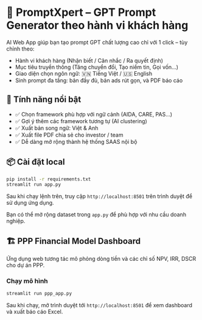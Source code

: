 # 🎯 PromptXpert – GPT Prompt Generator theo hành vi khách hàng

AI Web App giúp bạn tạo prompt GPT chất lượng cao chỉ với 1 click – tùy chỉnh theo:
- Hành vi khách hàng (Nhận biết / Cân nhắc / Ra quyết định)
- Mục tiêu truyền thông (Tăng chuyển đổi, Tạo niềm tin, Gọi vốn...)
- Giao diện chọn ngôn ngữ: 🇻🇳 Tiếng Việt / 🇺🇸 English
- Sinh prompt đa tầng: bản đầy đủ, bản ads rút gọn, và PDF báo cáo

## 🚀 Tính năng nổi bật
- ✅ Chọn framework phù hợp với ngữ cảnh (AIDA, CARE, PAS…)
- ✅ Gợi ý thêm các framework tương tự (AI clustering)
- ✅ Xuất bản song ngữ: Việt & Anh
- ✅ Xuất file PDF chia sẻ cho investor / team
- ✅ Dễ dàng mở rộng thành hệ thống SAAS nội bộ

## 📦 Cài đặt local
```bash
pip install -r requirements.txt
streamlit run app.py
```

Sau khi chạy lệnh trên, truy cập `http://localhost:8501` trên trình duyệt để sử dụng ứng dụng.

Bạn có thể mở rộng dataset trong `app.py` để phù hợp với nhu cầu doanh nghiệp.

## 🏗️ PPP Financial Model Dashboard
Ứng dụng web tương tác mô phỏng dòng tiền và các chỉ số NPV, IRR, DSCR cho dự án PPP.

### Chạy mô hình
```bash
streamlit run ppp_app.py
```
Sau khi chạy, mở trình duyệt tới `http://localhost:8501` để xem dashboard và xuất báo cáo Excel.
